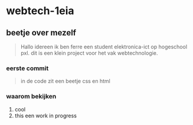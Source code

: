 # webtech-1eia
## **beetje over mezelf**

> Hallo idereen ik ben ferre een student elektronica-ict op hogeschool pxl.
  dit is een klein project voor het vak webtechnologie.

### eerste commit

> in de code zit een beetje css en html 

### waarom bekijken

1. cool
2. this een work in progress

